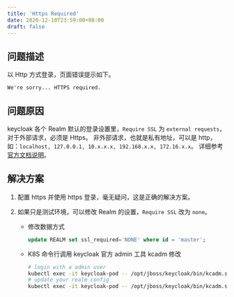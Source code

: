 ```yaml
---
title: 'Https Required'
date: 2020-12-10T23:59:00+08:00
draft: false
---
```


## 问题描述

以 Http 方式登录，页面错误提示如下。

`We're sorry... HTTPS required.`

## 问题原因

keycloak 各个 Realm 默认的登录设置里，`Require SSL` 为 `external requests`，对于外部请求，必须是 Https。
非外部请求，也就是私有地址，可以是 http，如：`localhost, 127.0.0.1, 10.x.x.x, 192.168.x.x, 172.16.x.x`。
详细参考[官方文档说明](https://www.keycloak.org/docs/latest/server_installation/index.html#setting-up-https-ssl)。

## 解决方案

1. 配置 https 并使用 https 登录，毫无疑问，这是正确的解决方案。
2. 如果只是测试环境，可以修改 Realm 的设置，`Require SSL` 改为 `none`。

   - 修改数据方式

     ```sql
     update REALM set ssl_required='NONE' where id = 'master';
     ```

   - K8S 命令行调用 keycloak 官方 admin 工具 kcadm 修改

     ```bash
     # login with a admin user
     kubectl exec -it keycloak-pod -- /opt/jboss/keycloak/bin/kcadm.sh config credentials --server http://localhost:8080/auth --realm master --user admin --password admin-password
     # update your realm config
     kubectl exec -it keycloak-pod -- /opt/jboss/keycloak/bin/kcadm.sh update realms/master -s sslRequired=none
     ```
